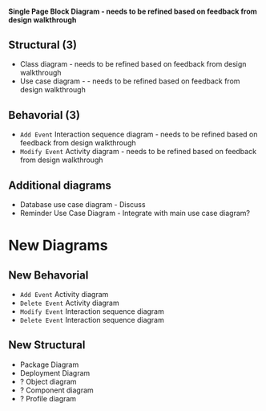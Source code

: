 #### Single Page Block Diagram - needs to be refined based on feedback from design walkthrough
## Structural (3)
* Class diagram - needs to be refined based on feedback from design walkthrough
* Use case diagram - - needs to be refined based on feedback from design walkthrough

## Behavorial (3)
* `Add Event` Interaction sequence diagram - needs to be refined based on feedback from design walkthrough
* `Modify Event` Activity diagram - needs to be refined based on feedback from design walkthrough


## Additional diagrams
* Database use case diagram - Discuss
* Reminder Use Case Diagram - Integrate with main use case diagram?


# New Diagrams

## New Behavorial
* `Add Event` Activity diagram
* `Delete Event` Activity diagram
* `Modify Event` Interaction sequence diagram
* `Delete Event` Interaction sequence diagram

## New Structural
* Package Diagram
* Deployment Diagram
* ? Object diagram
* ? Component diagram
* ? Profile diagram
